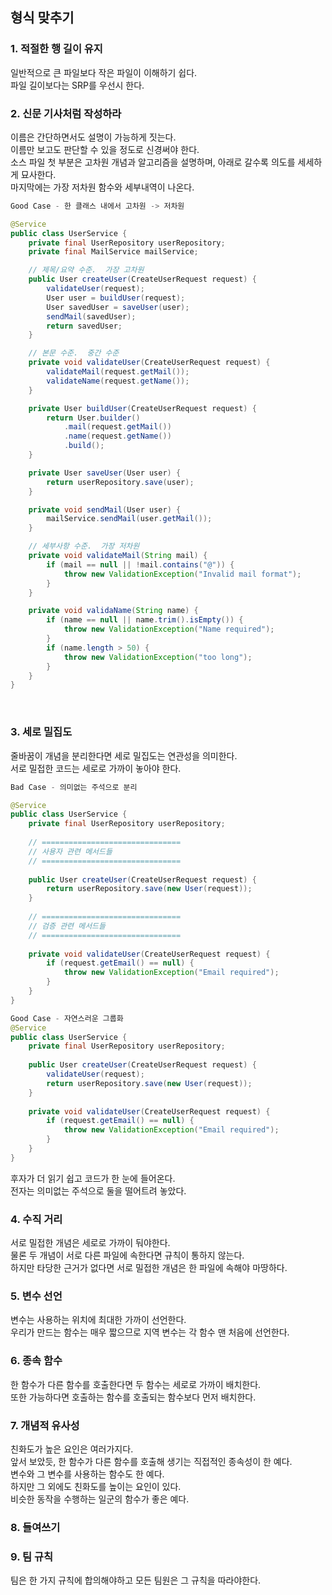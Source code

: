 ## 형식 맞추기

### 1. 적절한 행 길이 유지

일반적으로 큰 파일보다 작은 파일이 이해하기 쉽다.
<br>
파일 길이보다는 SRP를 우선시 한다.

### 2. 신문 기사처럼 작성하라

이름은 간단하면서도 설명이 가능하게 짓는다.<br>
이름만 보고도 판단할 수 있을 정도로 신경써야 한다.<br>
소스 파일 첫 부분은 고차원 개념과 알고리즘을 설명하며, 아래로 갈수록 의도를 세세하게 묘사한다.<br>
마지막에는 가장 저차원 함수와 세부내역이 나온다.

```java
Good Case - 한 클래스 내에서 고차원 -> 저차원

@Service
public class UserService {
	private final UserRepository userRepository;
	private final MailService mailService;

	// 제목/요약 수준.  가장 고차원
	public User createUser(CreateUserRequest request) {
		validateUser(request);
		User user = buildUser(request);
		User savedUser = saveUser(user);
		sendMail(savedUser);
		return savedUser;
	}

	// 본문 수준.  중간 수준
	private void validateUser(CreateUserRequest request) {
		validateMail(request.getMail());
		validateName(request.getName());
	}

	private User buildUser(CreateUserRequest request) {
		return User.builder()
			.mail(request.getMail())
			.name(request.getName())
			.build();
	}

	private User saveUser(User user) {
		return userRepository.save(user);
	}

	private void sendMail(User user) {
		mailService.sendMail(user.getMail());
	}

	// 세부사항 수준.  가장 저차원
	private void validateMail(String mail) {
		if (mail == null || !mail.contains("@")) {
			throw new ValidationException("Invalid mail format");
		}
	}

	private void validaName(String name) {
		if (name == null || name.trim().isEmpty()) {
			throw new ValidationException("Name required");
		}
		if (name.length > 50) {
			throw new ValidationException("too long");
		}
	}
}

```

<br>

### 3. 세로 밀집도
줄바꿈이 개념을 분리한다면 세로 밀집도는 연관성을 의미한다.<br>
서로 밀접한 코드는 세로로 가까이 놓아야 한다.
```java
Bad Case - 의미없는 주석으로 분리

@Service
public class UserService {
    private final UserRepository userRepository;
    
    // ===============================
    // 사용자 관련 메서드들
    // ===============================
    
    public User createUser(CreateUserRequest request) {
        return userRepository.save(new User(request));
    }
    
    // ===============================
    // 검증 관련 메서드들  
    // ===============================
    
    private void validateUser(CreateUserRequest request) {
        if (request.getEmail() == null) {
            throw new ValidationException("Email required");
        }
    }
}

Good Case - 자연스러운 그룹화
@Service
public class UserService {
    private final UserRepository userRepository;
    
    public User createUser(CreateUserRequest request) {
        validateUser(request);
        return userRepository.save(new User(request));
    }
    
    private void validateUser(CreateUserRequest request) {
        if (request.getEmail() == null) {
            throw new ValidationException("Email required");
        }
    }
}

```
후자가 더 읽기 쉽고 코드가 한 눈에 들어온다.<br>
전자는 의미없는 주석으로 둘을 떨어트려 놓았다.
<br>


### 4. 수직 거리
서로 밀접한 개념은 세로로 가까이 둬야한다.<br>
물론 두 개념이 서로 다른 파일에 속한다면 규칙이 통하지 않는다.<br>
하지만 타당한 근거가 없다면 서로 밀접한 개념은 한 파일에 속해야 마땅하다.
<br>

### 5. 변수 선언
변수는 사용하는 위치에 최대한 가까이 선언한다.<br>
우리가 만드는 함수는 매우 짧으므로 지역 변수는 각 함수 맨 처음에 선언한다.<br>

### 6. 종속 함수
한 함수가 다른 함수를 호출한다면 두 함수는 세로로 가까이 배치한다.<br>
또한 가능하다면 호출하는 함수를 호출되는 함수보다 먼저 배치한다. <br>

### 7. 개념적 유사성
친화도가 높은 요인은 여러가지다.<br>
앞서 보았듯, 한 함수가 다른 함수를 호출해 생기는 직접적인 종속성이 한 예다.<br>
변수와 그 변수를 사용하는 함수도 한 예다.<br>
하지만 그 외에도 친화도를 높이는 요인이 있다.<br>
비슷한 동작을 수행하는 일군의 함수가 좋은 예다.
<br>

### 8. 들여쓰기

### 9. 팀 규칙
팀은 한 가지 규칙에 합의해야하고 모든 팀원은 그 규칙을 따라야한다.
